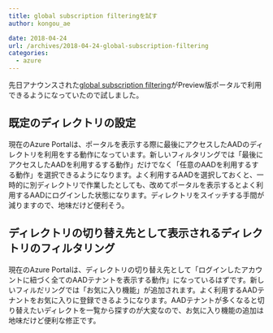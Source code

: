 ```yaml
---
title: global subscription filteringを試す
author: kongou_ae

date: 2018-04-24
url: /archives/2018-04-24-global-subscription-filtering
categories:
  - azure
---
```


先日アナウンスされた[global subscription filtering](https://azure.microsoft.com/en-us/updates/updates-to-subscription-filtering/)がPreview版ポータルで利用できるようになっていたので試しました。

## 既定のディレクトリの設定

現在のAzure Portalは、ポータルを表示する際に最後にアクセスしたAADのディレクトリを利用をする動作になっています。新しいフィルタリングでは「最後にアクセスしたAADを利用するする動作」だけでなく「任意のAADを利用するする動作」を選択できるようになります。よく利用するAADを選択しておくと、一時的に別ディレクトリで作業したとしても、改めてポータルを表示するとよく利用するAADにログインした状態になります。ディレクトリをスイッチする手間が減りますので、地味だけど便利そう。

## ディレクトリの切り替え先として表示されるディレクトリのフィルタリング

現在のAzure Portalは、ディレクトリの切り替え先として「ログインしたアカウントに紐づく全てのAADテナントを表示する動作」になっているはずです。新しいフィルだリングでは「お気に入り機能」が追加されます。よく利用するAADテナントをお気に入りに登録できるようになります。AADテナントが多くなると切り替えたいディレクトを一覧から探すのが大変なので、お気に入り機能の追加は地味だけど便利な修正です。
